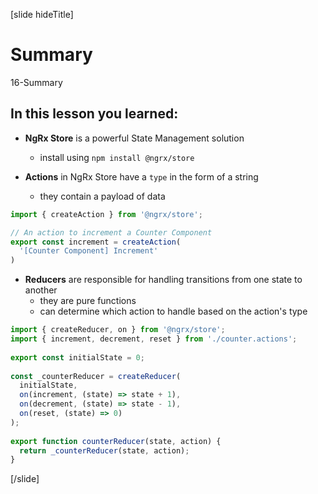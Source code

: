 [slide hideTitle]

# Summary

16-Summary

## In this lesson you learned:

- **NgRx Store** is a powerful State Management solution
  * install using `npm install @ngrx/store`


- **Actions** in NgRx Store have a `type` in the form of a string
  * they contain a payload of data

```js
import { createAction } from '@ngrx/store';

// An action to increment a Counter Component
export const increment = createAction(
  '[Counter Component] Increment'
)
```

- **Reducers** are responsible for handling transitions from one state to another
  * they are pure functions
  * can determine which action to handle based on the action's type


```js
import { createReducer, on } from '@ngrx/store';
import { increment, decrement, reset } from './counter.actions';
 
export const initialState = 0;
 
const _counterReducer = createReducer(
  initialState,
  on(increment, (state) => state + 1),
  on(decrement, (state) => state - 1),
  on(reset, (state) => 0)
);
 
export function counterReducer(state, action) {
  return _counterReducer(state, action);
}
```

[/slide]
